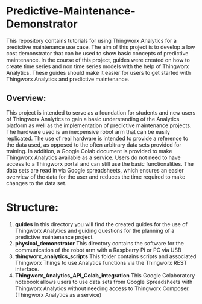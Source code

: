 # Predictive-Maintenance-Demonstrator
This repository contains tutorials for using Thingworx Analytics for a predictive maintenance use case. The aim of this project is to develop a low cost demonstrator that can be used to show basic concepts of predictive maintenance. In the course of this project, guides were created on how to create time series and non time series models with the help of Thingworx Analytics. These guides should make it easier for users to get started with Thingworx Analytics and predictive maintenance.

## Overview:
This project is intended to serve as a foundation for students and new users of Thingworx Analytics to gain a basic understanding of the Analytics platform as well as the implementation of predictive maintenance projects. The hardware used is an inexpensive robot arm that can be easily replicated. The use of real hardware is intended to provide a reference to the data used, as opposed to the often arbitrary data sets provided for training. 
In addition, a Google Colab document is provided to make Thingworx Analytics available as a service. Users do not need to have access to a Thingworx portal and can still use the basic functionalities. The data sets are read in via Google spreadsheets, which ensures an easier overview of the data for the user and reduces the time required to make changes to the data set.

# Structure:
1. **guides**
   In this directory you will find the created guides for the use of Thingworx Analytics and guiding questions for the planning of a predictive maintenance project.
2. **physical_demonstrator**
   This directory contains the software for the communication of the robot arm with a Raspberry Pi or PC via USB
3. **thingworx_analytics_scripts**
   This folder contains scripts and associated Thingworx Things to use Analytics functions via the Thingworx REST interface.
4. **Thingworx_Analytics_API_Colab_integration**
   This Google Colaboratory notebook allows users to use data sets from Google Spreadsheets with Thingworx Analytics without needing access to Thingworx Composer. (Thingworx Analytics as a service)





